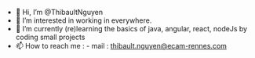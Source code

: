 - 👋 Hi, I’m @ThibaultNguyen
- 👀 I’m interested in working in everywhere.
- 🌱 I’m currently (re)learning the basics of java, angular, react, nodeJs by coding small projects
- 📫 How to reach me : - mail : thibault.nguyen@ecam-rennes.com

<!---
ThibaultNguyen/ThibaultNguyen is a ✨ special ✨ repository because its `README.md` (this file) appears on your GitHub profile.
You can click the Preview link to take a look at your changes.
--->
